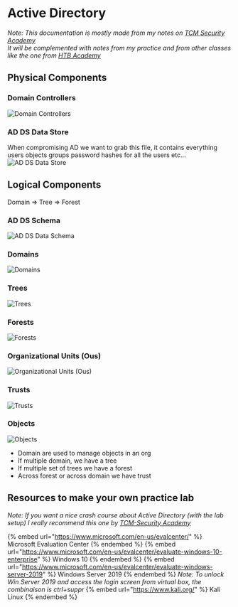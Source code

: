 # Active Directory

*Note: This documentation is mostly made from my notes on [TCM Security Academy](https://academy.tcm-sec.com/)  
It will be complemented with notes from my practice and from other classes like the one from [HTB Academy](https://academy.hackthebox.com/)*

## Physical Components

### Domain Controllers
![Domain Controllers](../.res/domain-controllers.png)

### AD DS Data Store
When compromising AD we want to grab this file, it contains everything users objects groups password hashes for all the users etc…  
![AD DS Data Store](../.res/adds-datastore.png)


## Logical Components

Domain => Tree => Forest

### AD DS Schema
![AD DS Data Schema](../.res/adds-schema.png)

### Domains
![Domains](../.res/domains.png)

### Trees
![Trees](../.res/trees.png)

### Forests
![Forests](../.res/forests.png)

### Organizational Units (Ous)
![Organizational Units (Ous)](../.res/ous.png)

### Trusts
![Trusts](../.res/trusts.png)

### Objects
![Objects](../.res/objects.png)
- Domain are used to manage objects in an org
- If multiple domain, we have a tree
- If multiple set of trees we have a forest
- Across forest or across domain we have trust

## Resources to make your own practice lab

*Note: If you want a nice crash course about Active Directory (with the lab setup) I really recommend this one by [TCM-Security Academy](https://academy.tcm-sec.com/p/practical-ethical-hacking-the-complete-course)*

{% embed url="https://www.microsoft.com/en-us/evalcenter/" %} Microsoft Evaluation Center {% endembed %}
{% embed url="https://www.microsoft.com/en-us/evalcenter/evaluate-windows-10-enterprise" %} Windows 10 {% endembed %}
{% embed url="https://www.microsoft.com/en-us/evalcenter/evaluate-windows-server-2019" %} Windows Server 2019 {% endembed %}
*Note: To unlock Win Server 2019 and access the login screen from virtual box, the combinaison is ctrl+suppr*
{% embed url="https://www.kali.org/" %} Kali Linux {% endembed %}
